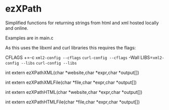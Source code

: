 # ezXPath
Simplified functions for returning strings from html and xml hosted locally and online.

Examples are in main.c

As this uses the libxml and curl libraries this requires the flags:

CFLAGS +=-c `xml2-config --cflags` `curl-config --cflags` -Wall
LIBS=`xml2-config --libs` `curl-config --libs`

int extern ezXPathXML(char *website,char *expr,char *output[])

int extern ezXPathXMLFile(char *file,char *expr,char *output[])

int extern ezXPathHTML(char *website,char *expr,char *output[])

int extern ezXPathHTMLFile(char *file,char *expr,char *output[])
